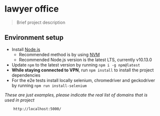 # lawyer office

> Brief project description


## Environment setup

 - Install [Node.js](https://nodejs.org/)
   - Recommended method is by using [NVM](https://github.com/creationix/nvm)
   - Recommended Node.js version is the latest LTS, currently v10.13.0
 - Update `npm` to the latest version by running `npm i -g npm@latest`
 - **While staying connected to VPN**, run `npm install` to install the project dependencies
 - For the e2e tests install locally selenium, chromedriver and geckodriver by running `npm run install-selenium`

*These are just examples, please indicate the real list of domains that is used in project*

```
    http://localhost:5000/
```




